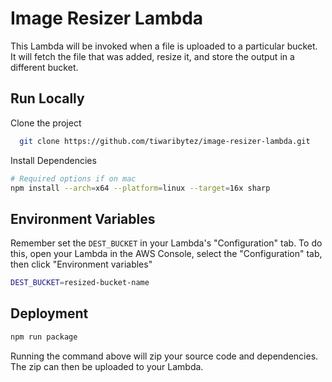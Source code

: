 # Image Resizer Lambda

This Lambda will be invoked when a file is uploaded to a particular bucket. It will fetch the file that was added, resize it, and store the output in a different bucket.

## Run Locally

Clone the project

```bash
  git clone https://github.com/tiwaribytez/image-resizer-lambda.git
```

Install Dependencies

```bash
# Required options if on mac
npm install --arch=x64 --platform=linux --target=16x sharp
```

## Environment Variables

Remember set the `DEST_BUCKET` in your Lambda's "Configuration" tab. To do this, open your Lambda in the AWS Console, select the "Configuration" tab, then click "Environment variables"

```bash
DEST_BUCKET=resized-bucket-name
```

## Deployment

```bash
npm run package
```

Running the command above will zip your source code and dependencies. The zip can then be uploaded to your Lambda.
